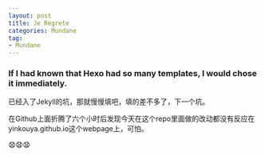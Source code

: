 ```yaml
---
layout: post
title: Je Regrete
categories: Mundane
tag:
- Mundane
---
```


### If I had known that Hexo had so many templates, I would chose it immediately.
已经入了Jekyll的坑，那就慢慢填吧，填的差不多了，下一个坑。

在Github上面折腾了六个小时后发现今天在这个repo里面做的改动都没有反应在yinkouya.github.io这个webpage上，可怕。

:anguished::anguished::anguished:
